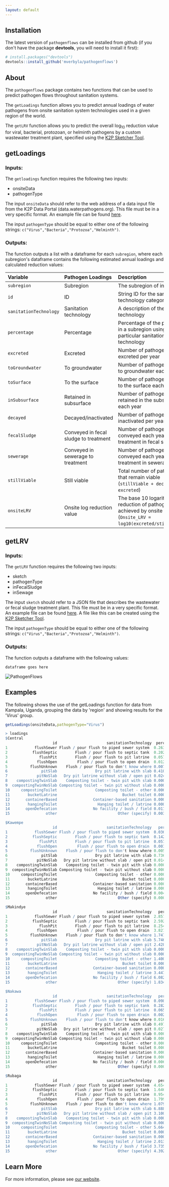 ```yaml
---
layout: default
---
```


## Installation

The latest version of `pathogenflows` can be installed from github (if you don't have the package **devtools**, you will need to install it first):

``` r
# install.packages("devtools")
devtools::install_github('mverbyla/pathogenflows')
```

## About

The `pathogenflows` package contains two functions that can be used to predict pathogen flows throughout sanitation systems.

The `getLoadings` function allows you to predict annual loadings of water pathogens from onsite sanitation system technologies used in a given region of the world. 

The `getLRV` function allows you to predict the overall log<sub>10</sub> reduction value for viral, bacterial, protozoan, or helminth pathogens by a custom wastewater treatment plant, specified using the [K2P Sketcher Tool](http://tools.waterpathogens.org/sketcher/).

## getLoadings

### Inputs:

The `getloadings` function requires the following two inputs:
*   onsiteData
*   pathogenType

The input `onsiteData` should refer to the web address of a data input file from the K2P Data Portal (data.waterpathogens.org). This file must be in a very specific format. An example file can be found [here](http://data.waterpathogens.org/dataset/5374462b-5bb5-456f-bfc0-816ea572666d/resource/4d9e5fba-9280-4b8b-acce-d1c87952acc1/download/onsitedata_example.csv).

The input `pathogenType` should be equal to either one of the following strings: `c("Virus","Bacteria","Protozoa","Helminth")`. 

### Outputs:

The function outputs a list with a dataframe for each `subregion`, where each subregion's dataframe contains the following estimated annual loadings and calculated reduction values:

| Variable | Pathogen Loadings               | Description          |
|:-----|:--------------------------|:---------------------------|
| `subregion`  | Subregion                       | The subregion of interest   |
| `id`  | ID                       | String ID for the sanitation technology category   |
| `sanitationTechnology`  | Sanitation technology                       | A description of the sanitation technology   |
| `percentage`  | Percentage                  | Percentage of the population in a subregion using that particular sanitation technology   |
| `excreted`  | Excreted                       | Number of pathogens excreted per year   |
| `toGroundwater`  | To groundwater             | Number of pathogens emitted to groundwater each year   |
| `toSurface`  | To the surface                 | Number of pathogens emitted to the surface each year      |
| `inSubsurface`  | Retained in subsurface    | Number of pathogens retained in the subsurface each year |
| `decayed`  | Decayed/inactivated        | Number of pathogens inactivated per year | 
| `fecalSludge`  | Conveyed in fecal sludge to treatment   | Number of pathogens conveyed each year to treatment in fecal sludge |
| `sewerage`  | Conveyed in sewerage to treatment   | Number of pathogens conveyed each year to treatment in sewerage | 
| `stillViable`  | Still viable  | Total number of pathogens that remain viable (`stillViable + decayed = excreted`)  |
| `onsiteLRV`  | Onsite log reduction value  | The base 10 logarithmic reduction of pathogens achieved by onsite sanitation (`Onsite_LRV = log10(excreted/stillViable)`) |

## getLRV

### Inputs:

The `getLRV` function requires the following two inputs:
*   sketch
*   pathogenType
*   inFecalSludge
*   inSewage

The input `sketch` should refer to a JSON file that describes the wastewater or fecal sludge treatment plant. This file must be in a very specific format. An example file can be found [here](http://data.waterpathogens.org/dataset/a1423a05-7680-4d1c-8d67-082fbeb00a50/resource/e7852e8f-9603-4b19-a5fa-9cb3cdc63bb8/download/sketch_lubigi.json). A file like this can be created using the [K2P Sketcher Tool](http://tools.waterpathogens.org/sketcher/).

The input `pathogenType` should be equal to either one of the following strings: `c("Virus","Bacteria","Protozoa","Helminth")`. 

### Outputs:

The function outputs a dataframe with the following values:

`dataframe goes here`

![PathogenFlows](./assets/img/PFTlogo.png)

## Examples

The following shows the use of the getLoadings function for data from Kampala, Uganda, grouping the data by 'region' and showing results for the 'Virus' group.

``` r
getLoadings(onsiteData,pathogenType="Virus")

> loadings
$Central
                     id                      sanitationTechnology  percentage     excreted toGroundwater    toSurface inSubsurface      decayed  fecalSludge    sewerage  stillViable onsiteLRV
1            flushSewer Flush / pour flush to piped sewer system  0.263426061 9.142680e+15  0.000000e+00 0.000000e+00 0.000000e+00 0.000000e+00 0.000000e+00 9.14268e+15 9.142680e+15      0.00
2           flushSeptic        Flush / pour flush to septic tank  0.202395075 7.023540e+15  5.618832e+14 1.174215e+13 5.056949e+15 1.389521e+15 3.444403e+12 0.00000e+00 5.770698e+14      1.09
3              flushPit        Flush / pour flush to pit latrine  0.057237316 1.987380e+15  1.589904e+14 3.322557e+12 1.430914e+15 3.931788e+14 9.746279e+11 0.00000e+00 1.632876e+14      1.09
4             flushOpen         Flush / pour flush to open drain  0.012221734 4.245600e+14  0.000000e+00 4.245600e+14 0.000000e+00 0.000000e+00 0.000000e+00 0.00000e+00 4.245600e+14      0.00
5          flushUnknown    Flush / pour flush to don't know where 0.007753772 2.708400e+14  0.000000e+00 2.708400e+14 0.000000e+00 0.000000e+00 0.000000e+00 0.00000e+00 2.708400e+14      0.00
6               pitSlab                 Dry pit latrine with slab 0.410974140 1.425936e+16  0.000000e+00 1.191960e+14 0.000000e+00 1.410520e+16 3.496455e+13 0.00000e+00 1.541605e+14      1.97
7             pitNoSlab   Dry pit latrine without slab / open pit 0.024476960 8.491200e+14  0.000000e+00 7.097912e+12 0.000000e+00 8.399400e+14 2.082078e+12 0.00000e+00 9.179989e+12      1.97
8    compostingTwinSlab    Composting toilet - twin pit with slab 0.000000000 0.000000e+00  0.000000e+00 0.000000e+00 0.000000e+00 0.000000e+00 0.000000e+00 0.00000e+00 0.000000e+00       NaN
9  compostingTwinNoSlab Composting toilet - twin pit without slab 0.000000000 0.000000e+00  0.000000e+00 0.000000e+00 0.000000e+00 0.000000e+00 0.000000e+00 0.00000e+00 0.000000e+00       NaN
10     compostingToilet                 Composting toilet - other 0.006835904 2.379000e+14  0.000000e+00 1.988639e+12 0.000000e+00 2.353280e+14 5.833408e+11 0.00000e+00 2.571980e+12      1.97
11        bucketLatrine                             Bucket toilet 0.000000000 0.000000e+00  0.000000e+00 0.000000e+00 0.000000e+00 0.000000e+00 0.000000e+00 0.00000e+00 0.000000e+00       NaN
12       containerBased                Container-based sanitation 0.000000000 0.000000e+00  0.000000e+00 0.000000e+00 0.000000e+00 0.000000e+00 0.000000e+00 0.00000e+00 0.000000e+00       NaN
13        hangingToilet                  Hanging toilet / latrine 0.000000000 0.000000e+00  0.000000e+00 0.000000e+00 0.000000e+00 0.000000e+00 0.000000e+00 0.00000e+00 0.000000e+00       NaN
14       openDefecation                No facility / bush / field 0.011578119 4.026000e+14  0.000000e+00 4.026000e+14 0.000000e+00 0.000000e+00 0.000000e+00 0.00000e+00 4.026000e+14      0.00
15                other                           Other (specify) 0.003100918 1.061400e+14  0.000000e+00 0.000000e+00 0.000000e+00 0.000000e+00 0.000000e+00 0.00000e+00 0.000000e+00       Inf

$Kawempe
                     id                      sanitationTechnology   percentage     excreted toGroundwater    toSurface inSubsurface      decayed  fecalSludge    sewerage  stillViable onsiteLRV
1            flushSewer Flush / pour flush to piped sewer system  0.0368606218 6.738060e+15  0.000000e+00 0.000000e+00 0.000000e+00 0.000000e+00 0.000000e+00 6.73806e+15 6.738060e+15      0.00
2           flushSeptic        Flush / pour flush to septic tank  0.1422744756 2.601162e+16  2.080930e+15 6.090085e+13 1.872837e+16 5.135254e+15 6.169477e+12 0.00000e+00 2.148000e+15      1.08
3              flushPit        Flush / pour flush to pit latrine  0.0576012883 1.052982e+16  8.423856e+14 2.465340e+13 7.581470e+15 2.078813e+15 2.497479e+12 0.00000e+00 8.695365e+14      1.08
4             flushOpen         Flush / pour flush to open drain  0.0016795832 3.074400e+14  0.000000e+00 3.074400e+14 0.000000e+00 0.000000e+00 0.000000e+00 0.00000e+00 3.074400e+14      0.00
5          flushUnknown    Flush / pour flush to don't know where 0.0052484696 9.589200e+14  0.000000e+00 9.589200e+14 0.000000e+00 0.000000e+00 0.000000e+00 0.00000e+00 9.589200e+14      0.00
6               pitSlab                 Dry pit latrine with slab 0.7361309305 1.345855e+17  0.000000e+00 1.575521e+15 0.000000e+00 1.328504e+17 1.596060e+14 0.00000e+00 1.735127e+15      1.89
7             pitNoSlab   Dry pit latrine without slab / open pit 0.0144161741 2.635200e+15  0.000000e+00 3.084889e+13 0.000000e+00 2.601226e+15 3.125105e+12 0.00000e+00 3.397399e+13      1.89
8    compostingTwinSlab    Composting toilet - twin pit with slab 0.0000000000 0.000000e+00  0.000000e+00 0.000000e+00 0.000000e+00 0.000000e+00 0.000000e+00 0.00000e+00 0.000000e+00       NaN
9  compostingTwinNoSlab Composting toilet - twin pit without slab 0.0000000000 0.000000e+00  0.000000e+00 0.000000e+00 0.000000e+00 0.000000e+00 0.000000e+00 0.00000e+00 0.000000e+00       NaN
10     compostingToilet                 Composting toilet - other 0.0003306902 5.856000e+13  0.000000e+00 6.855309e+11 0.000000e+00 5.780502e+13 6.944677e+10 0.00000e+00 7.549776e+11      1.89
11        bucketLatrine                             Bucket toilet 0.0000000000 0.000000e+00  0.000000e+00 0.000000e+00 0.000000e+00 0.000000e+00 0.000000e+00 0.00000e+00 0.000000e+00       NaN
12       containerBased                Container-based sanitation 0.0000000000 0.000000e+00  0.000000e+00 0.000000e+00 0.000000e+00 0.000000e+00 0.000000e+00 0.00000e+00 0.000000e+00       NaN
13        hangingToilet                  Hanging toilet / latrine 0.0001060999 1.830000e+13  0.000000e+00 1.830000e+13 0.000000e+00 0.000000e+00 0.000000e+00 0.00000e+00 1.830000e+13      0.00
14       openDefecation                No facility / bush / field 0.0045986602 8.418000e+14  0.000000e+00 8.418000e+14 0.000000e+00 0.000000e+00 0.000000e+00 0.00000e+00 8.418000e+14      0.00
15                other                           Other (specify) 0.0007456240 1.354200e+14  0.000000e+00 0.000000e+00 0.000000e+00 0.000000e+00 0.000000e+00 0.00000e+00 0.000000e+00       Inf

$Makindye
                     id                      sanitationTechnology   percentage     excreted toGroundwater    toSurface inSubsurface      decayed  fecalSludge    sewerage  stillViable onsiteLRV
1            flushSewer Flush / pour flush to piped sewer system  2.857037e-02 6.042660e+15  0.000000e+00 0.000000e+00 0.000000e+00 0.000000e+00 0.000000e+00 6.04266e+15 6.042660e+15      0.00
2           flushSeptic        Flush / pour flush to septic tank  2.592807e-01 5.484510e+16  4.387608e+15 1.243115e+14 3.948847e+16 1.083015e+16 1.455793e+13 0.00000e+00 4.526477e+15      1.08
3              flushPit        Flush / pour flush to pit latrine  8.254003e-02 1.745820e+16  1.396656e+15 3.957064e+13 1.256990e+16 3.447435e+15 4.634057e+12 0.00000e+00 1.440861e+15      1.08
4             flushOpen         Flush / pour flush to open drain  3.821692e-03 8.088600e+14  0.000000e+00 8.088600e+14 0.000000e+00 0.000000e+00 0.000000e+00 0.00000e+00 8.088600e+14      0.00
5          flushUnknown    Flush / pour flush to don't know where 1.747709e-02 3.696600e+15  0.000000e+00 3.696600e+15 0.000000e+00 0.000000e+00 0.000000e+00 0.00000e+00 3.696600e+15      0.00
6               pitSlab                 Dry pit latrine with slab 5.746897e-01 1.215669e+17  0.000000e+00 1.377714e+15 0.000000e+00 1.200278e+17 1.613419e+14 0.00000e+00 1.539055e+15      1.90
7             pitNoSlab   Dry pit latrine without slab / open pit 2.428971e-02 5.138640e+15  0.000000e+00 5.823603e+13 0.000000e+00 5.073584e+15 6.819933e+12 0.00000e+00 6.505597e+13      1.90
8    compostingTwinSlab    Composting toilet - twin pit with slab 0.000000e+00 0.000000e+00  0.000000e+00 0.000000e+00 0.000000e+00 0.000000e+00 0.000000e+00 0.00000e+00 0.000000e+00       NaN
9  compostingTwinNoSlab Composting toilet - twin pit without slab 0.000000e+00 0.000000e+00  0.000000e+00 0.000000e+00 0.000000e+00 0.000000e+00 0.000000e+00 0.00000e+00 0.000000e+00       NaN
10     compostingToilet                 Composting toilet - other 1.400786e-03 2.964600e+14  0.000000e+00 3.359771e+12 0.000000e+00 2.927068e+14 3.934577e+11 0.00000e+00 3.753229e+12      1.90
11        bucketLatrine                             Bucket toilet 0.000000e+00 0.000000e+00  0.000000e+00 0.000000e+00 0.000000e+00 0.000000e+00 0.000000e+00 0.00000e+00 0.000000e+00       NaN
12       containerBased                Container-based sanitation 0.000000e+00 0.000000e+00  0.000000e+00 0.000000e+00 0.000000e+00 0.000000e+00 0.000000e+00 0.00000e+00 0.000000e+00       NaN
13        hangingToilet                  Hanging toilet / latrine 3.447166e-05 7.320000e+12  0.000000e+00 7.320000e+12 0.000000e+00 0.000000e+00 0.000000e+00 0.00000e+00 7.320000e+12      0.00
14       openDefecation                No facility / bush / field 6.082428e-03 1.288320e+15  0.000000e+00 1.288320e+15 0.000000e+00 0.000000e+00 0.000000e+00 0.00000e+00 1.288320e+15      0.00
15                other                           Other (specify) 1.834099e-03 3.879600e+14  0.000000e+00 0.000000e+00 0.000000e+00 0.000000e+00 0.000000e+00 0.00000e+00 0.000000e+00       Inf

$Nakawa
                     id                      sanitationTechnology   percentage     excreted toGroundwater    toSurface inSubsurface      decayed  fecalSludge     sewerage  stillViable onsiteLRV
1            flushSewer Flush / pour flush to piped sewer system  0.0986066974 1.716174e+16  0.000000e+00 0.000000e+00 0.000000e+00 0.000000e+00 0.000000e+00 1.716174e+16 1.716174e+16      0.00
2           flushSeptic        Flush / pour flush to septic tank  0.2822786268 4.912818e+16  3.930254e+15 1.180298e+14 3.537229e+16 9.697091e+15 1.051516e+13 0.000000e+00 4.058799e+15      1.08
3              flushPit        Flush / pour flush to pit latrine  0.0659452582 1.147776e+16  9.182208e+14 2.757517e+13 8.263987e+15 2.265520e+15 2.456644e+12 0.000000e+00 9.482526e+14      1.08
4             flushOpen         Flush / pour flush to open drain  0.0027246677 4.758000e+14  0.000000e+00 4.758000e+14 0.000000e+00 0.000000e+00 0.000000e+00 0.000000e+00 4.758000e+14      0.00
5          flushUnknown    Flush / pour flush to don't know where 0.0160243516 2.788920e+15  0.000000e+00 2.788920e+15 0.000000e+00 0.000000e+00 0.000000e+00 0.000000e+00 2.788920e+15      0.00
6               pitSlab                 Dry pit latrine with slab 0.4979572900 8.666880e+16  0.000000e+00 1.041103e+15 0.000000e+00 8.553495e+16 9.275086e+13 0.000000e+00 1.133854e+15      1.88
7             pitNoSlab   Dry pit latrine without slab / open pit 0.0274612361 4.779960e+15  0.000000e+00 5.741896e+13 0.000000e+00 4.717426e+15 5.115398e+12 0.000000e+00 6.253436e+13      1.88
8    compostingTwinSlab    Composting toilet - twin pit with slab 0.0000000000 0.000000e+00  0.000000e+00 0.000000e+00 0.000000e+00 0.000000e+00 0.000000e+00 0.000000e+00 0.000000e+00       NaN
9  compostingTwinNoSlab Composting toilet - twin pit without slab 0.0000000000 0.000000e+00  0.000000e+00 0.000000e+00 0.000000e+00 0.000000e+00 0.000000e+00 0.000000e+00 0.000000e+00       NaN
10     compostingToilet                 Composting toilet - other 0.0005598630 9.882000e+13  0.000000e+00 1.187069e+12 0.000000e+00 9.752718e+13 1.057548e+11 0.000000e+00 1.292824e+12      1.88
11        bucketLatrine                             Bucket toilet 0.0000000000 0.000000e+00  0.000000e+00 0.000000e+00 0.000000e+00 0.000000e+00 0.000000e+00 0.000000e+00 0.000000e+00       NaN
12       containerBased                Container-based sanitation 0.0000000000 0.000000e+00  0.000000e+00 0.000000e+00 0.000000e+00 0.000000e+00 0.000000e+00 0.000000e+00 0.000000e+00       NaN
13        hangingToilet                  Hanging toilet / latrine 0.0006785063 1.171200e+14  0.000000e+00 1.171200e+14 0.000000e+00 0.000000e+00 0.000000e+00 0.000000e+00 1.171200e+14      0.00
14       openDefecation                No facility / bush / field 0.0069327567 1.207800e+15  0.000000e+00 1.207800e+15 0.000000e+00 0.000000e+00 0.000000e+00 0.000000e+00 1.207800e+15      0.00
15                other                           Other (specify) 0.0008310225 1.427400e+14  0.000000e+00 0.000000e+00 0.000000e+00 0.000000e+00 0.000000e+00 0.000000e+00 0.000000e+00       Inf

$Rubaga
                     id                      sanitationTechnology   percentage     excreted toGroundwater    toSurface inSubsurface      decayed  fecalSludge   sewerage  stillViable onsiteLRV
1            flushSewer Flush / pour flush to piped sewer system  4.654201e-03 9.808800e+14  0.000000e+00 0.000000e+00 0.000000e+00 0.000000e+00 0.000000e+00 9.8088e+14 9.808800e+14      0.00
2           flushSeptic        Flush / pour flush to septic tank  1.646388e-01 3.463824e+16  2.771059e+15 7.774515e+13 2.493953e+16 6.840419e+15 9.483889e+12 0.0000e+00 2.858288e+15      1.08
3              flushPit        Flush / pour flush to pit latrine  8.954142e-02 1.883802e+16  1.507042e+15 4.228173e+13 1.356337e+16 3.720164e+15 5.157816e+12 0.0000e+00 1.554481e+15      1.08
4             flushOpen         Flush / pour flush to open drain  1.799026e-03 3.769800e+14  0.000000e+00 3.769800e+14 0.000000e+00 0.000000e+00 0.000000e+00 0.0000e+00 3.769800e+14      0.00
5          flushUnknown    Flush / pour flush to don't know where 1.079161e-02 2.269200e+15  0.000000e+00 2.269200e+15 0.000000e+00 0.000000e+00 0.000000e+00 0.0000e+00 2.269200e+15      0.00
6               pitSlab                 Dry pit latrine with slab 6.888292e-01 1.449214e+17  0.000000e+00 1.626372e+15 0.000000e+00 1.430966e+17 1.983961e+14 0.0000e+00 1.824768e+15      1.90
7             pitNoSlab   Dry pit latrine without slab / open pit 3.100959e-02 6.522120e+15  0.000000e+00 7.319413e+13 0.000000e+00 6.439997e+15 8.928724e+12 0.0000e+00 8.212286e+13      1.90
8    compostingTwinSlab    Composting toilet - twin pit with slab 0.000000e+00 0.000000e+00  0.000000e+00 0.000000e+00 0.000000e+00 0.000000e+00 0.000000e+00 0.0000e+00 0.000000e+00       NaN
9  compostingTwinNoSlab Composting toilet - twin pit without slab 0.000000e+00 0.000000e+00  0.000000e+00 0.000000e+00 0.000000e+00 0.000000e+00 0.000000e+00 0.0000e+00 0.000000e+00       NaN
10     compostingToilet                 Composting toilet - other 5.664655e-04 1.207800e+14  0.000000e+00 1.355447e+12 0.000000e+00 1.192592e+14 1.653467e+11 0.0000e+00 1.520794e+12      1.90
11        bucketLatrine                             Bucket toilet 0.000000e+00 0.000000e+00  0.000000e+00 0.000000e+00 0.000000e+00 0.000000e+00 0.000000e+00 0.0000e+00 0.000000e+00       NaN
12       containerBased                Container-based sanitation 0.000000e+00 0.000000e+00  0.000000e+00 0.000000e+00 0.000000e+00 0.000000e+00 0.000000e+00 0.0000e+00 0.000000e+00       NaN
13        hangingToilet                  Hanging toilet / latrine 2.013197e-05 3.660000e+12  0.000000e+00 3.660000e+12 0.000000e+00 0.000000e+00 0.000000e+00 0.0000e+00 3.660000e+12      0.00
14       openDefecation                No facility / bush / field 3.735057e-03 7.869000e+14  0.000000e+00 7.869000e+14 0.000000e+00 0.000000e+00 0.000000e+00 0.0000e+00 7.869000e+14      0.00
15                other                           Other (specify) 4.392258e-03 9.223200e+14  0.000000e+00 0.000000e+00 0.000000e+00 0.000000e+00 0.000000e+00 0.0000e+00 0.000000e+00       Inf

```

## Learn More

For more information, please see [our website](https://www.waterpathogens.org/). 
